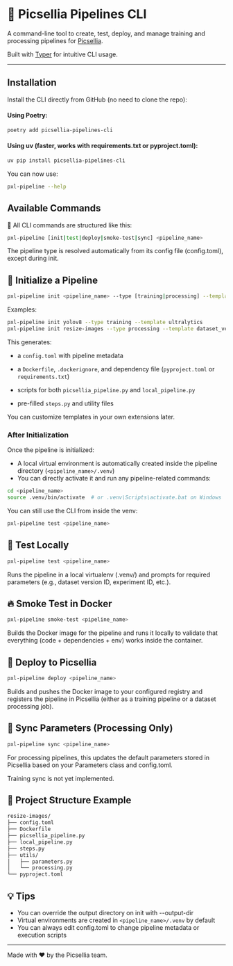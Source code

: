 # 🧪 Picsellia Pipelines CLI

A command-line tool to create, test, deploy, and manage training and processing pipelines for [Picsellia](https://picsellia.com/).

Built with [Typer](https://typer.tiangolo.com/) for intuitive CLI usage.

---

## Installation

Install the CLI directly from GitHub (no need to clone the repo):

#### Using Poetry:

```bash
poetry add picsellia-pipelines-cli
```

#### Using uv (faster, works with requirements.txt or pyproject.toml):

```bash
uv pip install picsellia-pipelines-cli
```

You can now use:

```bash
pxl-pipeline --help
```

## Available Commands
🔹 All CLI commands are structured like this:

```bash
pxl-pipeline [init|test|deploy|smoke-test|sync] <pipeline_name>
```
The pipeline type is resolved automatically from its config file (config.toml), except during init.


## 🔧 Initialize a Pipeline

```bash
pxl-pipeline init <pipeline_name> --type [training|processing] --template <template>
```

Examples:
```bash
pxl-pipeline init yolov8 --type training --template ultralytics
pxl-pipeline init resize-images --type processing --template dataset_version_creation
```

This generates:

- a `config.toml` with pipeline metadata

- a `Dockerfile`, `.dockerignore`, and dependency file (`pyproject.toml` or `requirements.txt`)

- scripts for both `picsellia_pipeline.py` and `local_pipeline.py`

- pre-filled `steps.py` and utility files

You can customize templates in your own extensions later.

### After Initialization

Once the pipeline is initialized:

- A local virtual environment is automatically created inside the pipeline directory (`<pipeline_name>/.venv`)
- You can directly activate it and run any pipeline-related commands:

```bash
cd <pipeline_name>
source .venv/bin/activate  # or .venv\Scripts\activate.bat on Windows
```

You can still use the CLI from inside the venv:
```bash
pxl-pipeline test <pipeline_name>
```

## 🧪 Test Locally

```bash
pxl-pipeline test <pipeline_name>
```

Runs the pipeline in a local virtualenv (.venv/) and prompts for required parameters (e.g., dataset version ID, experiment ID, etc.).

## 🔥 Smoke Test in Docker

```bash
pxl-pipeline smoke-test <pipeline_name>
```

Builds the Docker image for the pipeline and runs it locally to validate that everything (code + dependencies + env) works inside the container.


## 🚀 Deploy to Picsellia

```bash
pxl-pipeline deploy <pipeline_name>
```

Builds and pushes the Docker image to your configured registry and registers the pipeline in Picsellia (either as a training pipeline or a dataset processing job).

## 🔁 Sync Parameters (Processing Only)

```bash
pxl-pipeline sync <pipeline_name>

```

For processing pipelines, this updates the default parameters stored in Picsellia based on your Parameters class and config.toml.

Training sync is not yet implemented.

## 📁 Project Structure Example

```bash
resize-images/
├── config.toml
├── Dockerfile
├── picsellia_pipeline.py
├── local_pipeline.py
├── steps.py
├── utils/
│   ├── parameters.py
│   └── processing.py
└── pyproject.toml
```

## 💡 Tips

- You can override the output directory on init with --output-dir
- Virtual environments are created in `<pipeline_name>/.venv` by default
- You can always edit config.toml to change pipeline metadata or execution scripts

--------------------------------

Made with ❤️ by the Picsellia team.
